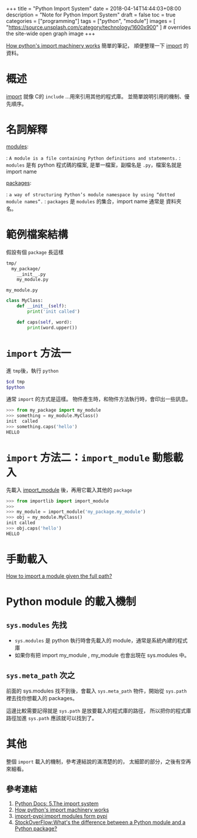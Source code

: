 +++
title = "Python Import System"
date = 2018-04-14T14:44:03+08:00
description = "Note for Python Import System"
draft = false
toc = true
categories = ["programming"]
tags = ["python", "module"]
images = [
  "https://source.unsplash.com/category/technology/1600x900"
] # overrides the site-wide open graph image
+++

[How python's import machinery works][] 簡單的筆記，
順便整理一下 [import][] 的資料。


<!--more-->

# 概述

[import][] 就像 C的 `include` ...用來引用其他的程式庫。 
並簡單說明引用的機制、優先順序。

# 名詞解釋

[modules][]:

: `A module is a file containing Python definitions and statements.`
: `modules` 是有 python 程式碼的檔案, 是單一檔案，副檔名是 `.py`，檔案名就是 import name

[packages][]:

: `a way of structuring Python’s module namespace by using “dotted module names”.`
: `packages` 是 `modules` 的集合，import name 通常是 資料夾名。


# 範例檔案結構

假設有個 `package` 長這樣

```bash
tmp/
  my_package/
    __init__.py
    my_module.py
```
`my_module.py`

```python
class MyClass:
    def __init__(self):
        print('init called')

    def caps(self, word):
        print(word.upper())
```


# `import` 方法一

進 `tmp`後，執行 `python`

```bash
$cd tmp
$python
```
通常 `import` 的方式是這樣。
物件產生時，和物件方法執行時，會印出一些訊息。

```python
>>> from my_package import my_module
>>> something = my_module.MyClass()
init  called
>>> something.caps('hello')
HELLO
```
# `import` 方法二：`import_module` 動態載入

先載入 [import_module][] 後，再用它載入其他的 `package`

```python
>>> from importlib import import_module
>>>
>>> my_module = import_module('my_package.my_module')
>>> obj = my_module.MyClass()
init called
>>> obj.caps('hello')
HELLO
```

# 手動載入

[How to import a module given the full path?](https://stackoverflow.com/questions/67631/how-to-import-a-module-given-the-full-path#answer-43602557)


# Python module 的載入機制

## `sys.modules` 先找

* `sys.modules` 是 python 執行時會先載入的 module，通常是系統內建的程式庫
* 如果你有把 import my_module , my_module 也會出現在 sys.modules 中。

## `sys.meta_path` 次之

前面的 sys.modules 找不到後，會載入 `sys.meta_path` 物件，開始從 `sys.path` 裡去找你想載入的 packages。

這邊比較需要記得就是 `sys.path` 是放要載入的程式庫的路徑，
所以把你的程式庫路徑加進 `sys.path` 應該就可以找到了。

# 其他

整個 `import` 載入的機制，參考連結說的滿清楚的的，
太細節的部分，之後有空再來細看。

參考連結
--------

1. [Python Docs: 5.The import system](https://docs.python.org/3/reference/import.html)
2. [How python's import machinery works](https://manikos.github.io/how-pythons-import-machinery-works)
3. [import-pypi:import modules form pypi](https://github.com/miedzinski/import-pypi)
4. [StockOverFlow:What's the difference between a Python module and a Python package?](https://stackoverflow.com/questions/7948494/whats-the-difference-between-a-python-module-and-a-python-package)


[import]: https://docs.python.org/3/reference/import.html "access to the code in another module"
[How python's import machinery works]: (https://manikos.github.io/how-pythons-import-machinery-works)
[modules]: https://docs.python.org/3/tutorial/modules.html#modules
[packages]: https://docs.python.org/3/tutorial/modules.html#packages
[import_module]: https://docs.python.org/3/library/importlib.html#importlib.import_module
